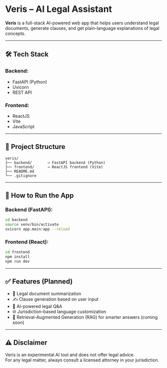 # Veris – AI Legal Assistant

**Veris** is a full-stack AI-powered web app that helps users understand legal documents, generate clauses, and get plain-language explanations of legal concepts.

---

## 🛠 Tech Stack

### Backend:
- FastAPI (Python)
- Uvicorn
- REST API

### Frontend:
- ReactJS
- Vite
- JavaScript

---

## 📁 Project Structure

```
veris/
├── backend/       → FastAPI backend (Python)
├── frontend/      → ReactJS frontend (Vite)
├── README.md
└── .gitignore
```

---

## 🚀 How to Run the App

### Backend (FastAPI):
```bash
cd backend
source venv/bin/activate
uvicorn app.main:app --reload
```

### Frontend (React):
```bash
cd frontend
npm install
npm run dev
```

---

## ✅ Features (Planned)
- 📄 Legal document summarization
- ✍️ Clause generation based on user input
- 💬 AI-powered legal Q&A
- 🌐 Jurisdiction-based language customization
- 🧠 Retrieval-Augmented Generation (RAG) for smarter answers (coming soon)

---

## ⚠️ Disclaimer
Veris is an experimental AI tool and does not offer legal advice.  
For any legal matter, always consult a licensed attorney in your jurisdiction.
